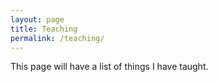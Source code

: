 ```yaml
---
layout: page
title: Teaching
permalink: /teaching/
---
```


This page will have a list of things I have taught.